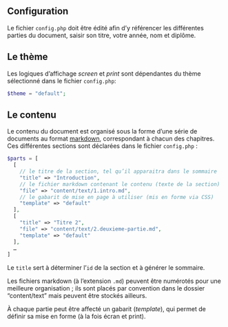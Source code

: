 

## Configuration

Le fichier `config.php` doit être édité afin d’y référencer les différentes parties du document, saisir son titre, votre année, nom et diplôme.

## Le thème

Les logiques d’affichage _screen_ et _print_ sont dépendantes du thème sélectionné dans le fichier `config.php`: 
```php
$theme = "default";
```
## Le contenu

Le contenu du document est organisé sous la forme d’une série de documents au format [markdown](#markdown), correspondant à chacun des chapitres. Ces différentes sections sont déclarées dans le fichier `config.php` :

```php
$parts = [
  [
    // le titre de la section, tel qu’il apparaitra dans le sommaire
    "title" => "Introduction", 
    // le fichier markdown contenant le contenu (texte de la section)
    "file" => "content/text/1.intro.md", 
    // le gabarit de mise en page à utiliser (mis en forme via CSS)
    "template" => "default" 
  ],
  [
    "title" => "Titre 2",
    "file" => "content/text/2.deuxieme-partie.md",
    "template" => "default"
  ],
  …
]
```

Le `title` sert à déterminer l’`id` de la section et à générer le sommaire.

Les fichiers markdown (à l’extension `.md`) peuvent être numérotés pour une meilleure organisation ; ils sont placés par convention dans le dossier “content/text” mais peuvent être stockés ailleurs.

À chaque partie peut être affecté un gabarit (*template*), qui permet de définir sa mise en forme (à la fois écran et print).

